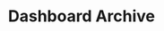 ---
title: Dashboard Archive
layout: collection
permalink: /dashboards/
collection: dashboards
classes: wide
author_profile: true
sort_by: date
order: descending
---